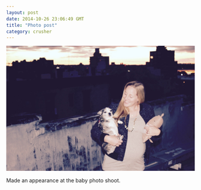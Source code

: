 ```yaml
---
layout: post
date: 2014-10-26 23:06:49 GMT
title: "Photo post"
category: crusher
---
```

![travisj](/images/402d8320ed8a5658eebe70701cc68cb7b6d9e251c3a35acf0537d62cad53cc64.jpg)

Made an appearance at the baby photo shoot.
